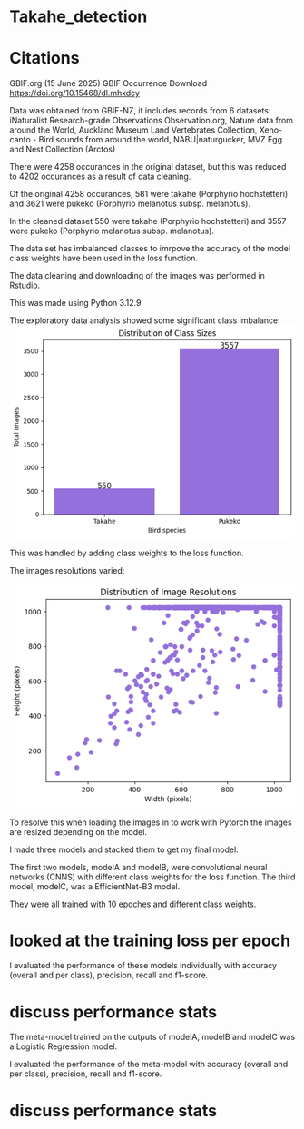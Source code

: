 # Takahe_detection
# Citations
GBIF.org (15 June 2025) GBIF Occurrence Download  https://doi.org/10.15468/dl.mhxdcy

Data was obtained from GBIF-NZ, it includes records from 6 datasets: iNaturalist Research-grade Observations Observation.org, Nature data from around the World, Auckland Museum Land Vertebrates Collection, Xeno-canto - Bird sounds from around the world, NABU|naturgucker, MVZ Egg and Nest Collection (Arctos)

There were 4258 occurances in the original dataset, but this was reduced to 4202 occurances as a result of data cleaning.

Of the original 4258 occurances, 581 were takahe (Porphyrio hochstetteri) and 3621 were pukeko (Porphyrio melanotus subsp. melanotus).

In the cleaned dataset 550 were takahe (Porphyrio hochstetteri) and 3557 were pukeko (Porphyrio melanotus subsp. melanotus).

The data set has imbalanced classes to imrpove the accuracy of the model class weights have been used in the loss function.

The data cleaning and downloading of the images was performed in Rstudio.

This was made using Python 3.12.9

The exploratory data analysis showed some significant class imbalance:
![Alt text](Images/class_distribution.png)

This was handled by adding class weights to the loss function.

The images resolutions varied:

![Alt](Images/Distribution_of_Image_Resolutions.png)

To resolve this when loading the images in to work with Pytorch the images are resized depending on the model.

I made three models and stacked them to get my final model.

The first two models, modelA and modelB, were convolutional neural networks (CNNS) with different class weights for the loss function. The third model, modelC, was a EfficientNet-B3 model.

They were all trained with 10 epoches and different class weights.

# looked at the training loss per epoch

I evaluated the performance of these models individually with accuracy (overall and per class), precision, recall and f1-score.

# discuss performance stats

The meta-model trained on the outputs of modelA, modelB and modelC was a Logistic Regression model.

I evaluated the performance of the meta-model with accuracy (overall and per class), precision, recall and f1-score.

# discuss performance stats
